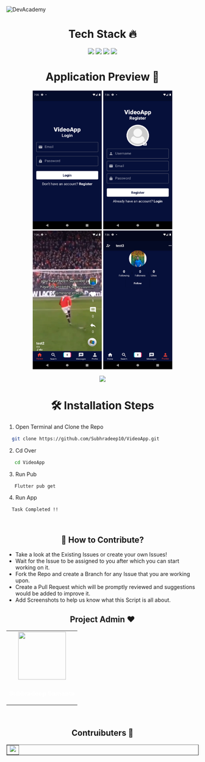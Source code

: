 ![DevAcademy](https://socialify.git.ci/Subhradeep10/DevAcademy/image?description=1&font=Source%20Code%20Pro&forks=1&issues=1&language=1&name=1&owner=1&pattern=Floating%20Cogs&pulls=1&stargazers=1&theme=Dark)
<h1 align=center> Tech Stack 🔥 </h1>  
  <p align="center">
  <img src="https://img.shields.io/badge/dart-%230175C2.svg?&style=for-the-badge&logo=dart&logoColor=white"/> <img src="https://img.shields.io/badge/Flutter%20-%2302569B.svg?&style=for-the-badge&logo=Flutter&logoColor=white" /> <img src="https://img.shields.io/badge/github%20-%23121011.svg?&style=for-the-badge&logo=github&logoColor=white"/>
  <img src="https://img.shields.io/badge/figma%20-%23121011.svg?&style=for-the-badge&logo=figma&logoColor=pink">
  </p>

<h1 align=center> Application Preview 👀 </h1>
<p align="center">
    <img src="https://github.com/Subhradeep10/VideoApp/blob/master/screenshots/Screenshot_1650722758.png" height="363px" width="181px">
  <img src="https://github.com/Subhradeep10/VideoApp/blob/master/screenshots/Screenshot_1650722765.png" height="363px" width="181px">
  <img src="https://github.com/Subhradeep10/VideoApp/blob/master/screenshots/Screenshot_1650722793.png" height="363px" width="181px">
  <img src="https://github.com/Subhradeep10/VideoApp/blob/master/screenshots/Screenshot_1650722799.png" height="363px" width="181px">
<p align="center">
  <a href="https://github.com/Subhradeep10/VideoApp/releases/download/v-1.0/VideoApp.apk">
    <img src="https://forthebadge.com/images/badges/check-it-out.svg">
  </a>
          
<h1 align=center>🛠️ Installation Steps</h1>


1. Open Terminal and Clone the Repo

```bash
  git clone https://github.com/Subhradeep10/VideoApp.git
```
 2. Cd Over 
 
```bash
   cd VideoApp
```
 3. Run Pub
```
   Flutter pub get
```
4. Run App 
```
  Task Completed !!
```

<br>


<h2 align=center> 📝 How to Contribute? </h2>  

- Take a look at the Existing Issues or create your own Issues!
- Wait for the Issue to be assigned to you after which you can start working on it.
- Fork the Repo and create a Branch for any Issue that you are working upon.
- Create a Pull Request which will be promptly reviewed and suggestions would be added to improve it.
- Add Screenshots to help us know what this Script is all about.

<h2 align=center> Project Admin ❤️ </h2>


  <div align="center">
<table>
<tr>

<td align="center"><a href="https://github.com/Subhradeep10"><img src="https://avatars.githubusercontent.com/u/70656957?v=4" width=125px height=125px /></a><h3 style="color:white;">Subhradeep Samanta</h3>

     
</tr>
</table>
<br>
<h2 align=center> Contruibuters 🚀</h2>


  <div align="center">

<table border = "solid black">
	<tr>
		<td>
			<a href="https://github.com/Subhradeep10/DevAcademy/graphs/contributors">
  <img src="https://contrib.rocks/image?repo=Subhradeep10/DevAcademy" />
</a>
		</td>
	</tr>
</table>

     
<br>
       
